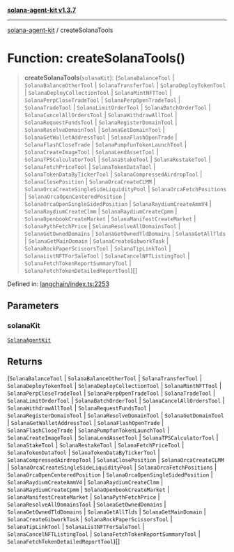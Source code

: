 [**solana-agent-kit v1.3.7**](../README.md)

***

[solana-agent-kit](../README.md) / createSolanaTools

# Function: createSolanaTools()

> **createSolanaTools**(`solanaKit`): (`SolanaBalanceTool` \| `SolanaBalanceOtherTool` \| `SolanaTransferTool` \| `SolanaDeployTokenTool` \| `SolanaDeployCollectionTool` \| `SolanaMintNFTTool` \| `SolanaPerpCloseTradeTool` \| `SolanaPerpOpenTradeTool` \| `SolanaTradeTool` \| `SolanaLimitOrderTool` \| `SolanaBatchOrderTool` \| `SolanaCancelAllOrdersTool` \| `SolanaWithdrawAllTool` \| `SolanaRequestFundsTool` \| `SolanaRegisterDomainTool` \| `SolanaResolveDomainTool` \| `SolanaGetDomainTool` \| `SolanaGetWalletAddressTool` \| `SolanaFlashOpenTrade` \| `SolanaFlashCloseTrade` \| `SolanaPumpfunTokenLaunchTool` \| `SolanaCreateImageTool` \| `SolanaLendAssetTool` \| `SolanaTPSCalculatorTool` \| `SolanaStakeTool` \| `SolanaRestakeTool` \| `SolanaFetchPriceTool` \| `SolanaTokenDataTool` \| `SolanaTokenDataByTickerTool` \| `SolanaCompressedAirdropTool` \| `SolanaClosePosition` \| `SolanaOrcaCreateCLMM` \| `SolanaOrcaCreateSingleSideLiquidityPool` \| `SolanaOrcaFetchPositions` \| `SolanaOrcaOpenCenteredPosition` \| `SolanaOrcaOpenSingleSidedPosition` \| `SolanaRaydiumCreateAmmV4` \| `SolanaRaydiumCreateClmm` \| `SolanaRaydiumCreateCpmm` \| `SolanaOpenbookCreateMarket` \| `SolanaManifestCreateMarket` \| `SolanaPythFetchPrice` \| `SolanaResolveAllDomainsTool` \| `SolanaGetOwnedDomains` \| `SolanaGetOwnedTldDomains` \| `SolanaGetAllTlds` \| `SolanaGetMainDomain` \| `SolanaCreateGibworkTask` \| `SolanaRockPaperScissorsTool` \| `SolanaTipLinkTool` \| `SolanaListNFTForSaleTool` \| `SolanaCancelNFTListingTool` \| `SolanaFetchTokenReportSummaryTool` \| `SolanaFetchTokenDetailedReportTool`)[]

Defined in: [langchain/index.ts:2253](https://github.com/scriptscrypt/solana-agent-kit/blob/28121611ae2e5ee3f891044cd4631bfb441231fc/src/langchain/index.ts#L2253)

## Parameters

### solanaKit

[`SolanaAgentKit`](../classes/SolanaAgentKit.md)

## Returns

(`SolanaBalanceTool` \| `SolanaBalanceOtherTool` \| `SolanaTransferTool` \| `SolanaDeployTokenTool` \| `SolanaDeployCollectionTool` \| `SolanaMintNFTTool` \| `SolanaPerpCloseTradeTool` \| `SolanaPerpOpenTradeTool` \| `SolanaTradeTool` \| `SolanaLimitOrderTool` \| `SolanaBatchOrderTool` \| `SolanaCancelAllOrdersTool` \| `SolanaWithdrawAllTool` \| `SolanaRequestFundsTool` \| `SolanaRegisterDomainTool` \| `SolanaResolveDomainTool` \| `SolanaGetDomainTool` \| `SolanaGetWalletAddressTool` \| `SolanaFlashOpenTrade` \| `SolanaFlashCloseTrade` \| `SolanaPumpfunTokenLaunchTool` \| `SolanaCreateImageTool` \| `SolanaLendAssetTool` \| `SolanaTPSCalculatorTool` \| `SolanaStakeTool` \| `SolanaRestakeTool` \| `SolanaFetchPriceTool` \| `SolanaTokenDataTool` \| `SolanaTokenDataByTickerTool` \| `SolanaCompressedAirdropTool` \| `SolanaClosePosition` \| `SolanaOrcaCreateCLMM` \| `SolanaOrcaCreateSingleSideLiquidityPool` \| `SolanaOrcaFetchPositions` \| `SolanaOrcaOpenCenteredPosition` \| `SolanaOrcaOpenSingleSidedPosition` \| `SolanaRaydiumCreateAmmV4` \| `SolanaRaydiumCreateClmm` \| `SolanaRaydiumCreateCpmm` \| `SolanaOpenbookCreateMarket` \| `SolanaManifestCreateMarket` \| `SolanaPythFetchPrice` \| `SolanaResolveAllDomainsTool` \| `SolanaGetOwnedDomains` \| `SolanaGetOwnedTldDomains` \| `SolanaGetAllTlds` \| `SolanaGetMainDomain` \| `SolanaCreateGibworkTask` \| `SolanaRockPaperScissorsTool` \| `SolanaTipLinkTool` \| `SolanaListNFTForSaleTool` \| `SolanaCancelNFTListingTool` \| `SolanaFetchTokenReportSummaryTool` \| `SolanaFetchTokenDetailedReportTool`)[]
